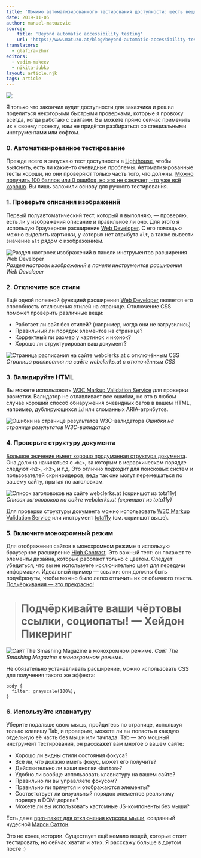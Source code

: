 ```yaml
---
title: 'Помимо автоматизированного тестирования доступности: шесть вещей, которые я проверяю на каждом своём сайте'
date: 2019-11-05
author: manuel-matuzovic
source:
    title: 'Beyond automatic accessibility testing'
    url: 'https://www.matuzo.at/blog/beyond-automatic-accessibility-testing-6-things-i-check-on-every-website-i-build/'
translators:
  - glafira-zhur
editors:
  - vadim-makeev
  - nikita-dubko
layout: article.njk
tags: article
---
```

![](images/audit-result.jpg)

Я только что закончил аудит доступности для заказчика и решил поделиться некоторыми быстрыми проверками, которые я провожу всегда, когда работаю с сайтами. Вы можете прямо сейчас применить их к своему проекту, вам не придётся разбираться со специальными инструментами или софтом.

### 0. Автоматизированное тестирование

Прежде всего я запускаю тест доступности в [Lighthouse](https://developers.google.com/web/tools/lighthouse), чтобы выяснить, есть ли какие-то очевидные проблемы. Автоматизированные тесты хороши, но они проверяют только часть того, что должны. [Можно получить 100 баллов или 0 ошибок, но это не означает, что уже всё хорошо](https://www.matuzo.at/blog/building-the-most-inaccessible-site-possible-with-a-perfect-lighthouse-score/). Вы лишь заложили основу для ручного тестирования.

### 1. Проверьте описания изображений

Первый полуавтоматический тест, который я выполняю, — проверяю, есть ли у изображения описание и правильное ли оно. Для этого я использую браузерное расширение [Web Developer](https://addons.mozilla.org/de/firefox/addon/web-developer/). С его помощью можно выделить картинки, у которых нет атрибута ```alt```, а также вывести значение ```alt``` рядом с изображением.

![Раздел настроек изображений в панели инструментов расширения Web Developer](images/web-developer-extension.jpg)
_Раздел настроек изображений в панели инструментов расширения Web Developer_

### 2. Отключите все стили

Ещё одной полезной функцией расширения [Web Developer](https://addons.mozilla.org/de/firefox/addon/web-developer/) является его способность отключения стилей на странице. Отключение CSS поможет проверить различные вещи:

- Работает ли сайт без стилей? (например, когда они не загрузились)
- Правильный ли порядок элементов на странице?
- Корректный ли размер у картинок и иконок?
- Хорошо ли структурирован ваш документ?

![Страница расписания на сайте webclerks.at с отключённым CSS](images/disabled-css-on-page.jpg)
_Страница расписания на сайте webclerks.at с отключённым CSS_

### 3. Валидируйте HTML

Вы можете использовать [W3C Markup Validation Service](http://validator.w3.org/) для проверки разметки. Валидатор не отлавливает все ошибки, но это в любом случае хороший способ обнаружения очевидных багов в вашем HTML, например, дублирующихся ```id``` или сломанных ARIA-атрибутов.

![Ошибки на странице результатов W3C-валидатора](images/w3c-validator-result-page.jpg)
_Ошибки на странице результатов W3C-валидатора_

### 4. Проверьте структуру документа

[Большое значение имеет хорошо продуманная структура документа](https://webaim.org/projects/screenreadersurvey8/#finding). Она должна начинаться с ```<h1>```, за которым в иерархическом порядке следуют ```<h2>```, ```<h3>```, и т.д. Это отлично подходит для поисковых систем и пользователей скринридеров, ведь так они могут перемещаться по вашему сайту, прыгая по заголовкам.

![Список заголовоков на сайте webclerks.at (скриншот из tota11y)](images/headers-list.jpg)
_Список заголовоков на сайте webclerks.at (скриншот из tota11y)_

Для проверки структуры документа можно использовать [W3C Markup Validation Service](https://validator.w3.org/) или инструмент [tota11y](https://khan.github.io/tota11y/) (см. скриншот выше).

### 5. Включите монохромный режим

Для отображения сайтов в монохромном режиме я использую браузерное расширение [High Contrast](https://chrome.google.com/webstore/detail/high-contrast/djcfdncoelnlbldjfhinnjlhdjlikmph). Это важный тест: он покажет те элементы дизайна, которые работают только с цветом. Следует убедиться, что вы не используете исключительно цвет для передачи информации. Идеальный пример — ссылки: они должны быть подчёркнуты, чтобы можно было легко отличить их от обычного текста. [Подчёркивания — это прекрасно!](https://adrianroselli.com/2019/01/underlines-are-beautiful.html)
> # Подчёркивайте ваши чёртовы ссылки, социопаты! — Хейдон Пикеринг

![Сайт The Smashing Magazine в монохромном режиме.](images/smashing-magazine-monochrome.png)
_Сайт The Smashing Magazine в монохромном режиме._

Не обязательно устанавливать расширение, можно использовать CSS для получения такого же эффекта:

    body {
      filter: grayscale(100%);
    }

### 6. Используйте клавиатуру

Уберите подальше свою мышь, пройдитесь по странице, используя только клавишу Tab, и проверьте, можете ли вы попасть в каждую отдельную её часть без мыши или тачпада. Tab — это мощный инструмент тестирования, он расскажет вам многое о вашем сайте:

- Хорошо ли видны стили состояния фокуса?
- Всё ли, что должно иметь фокус, может его получить?
- Действительно ли ваши кнопки ```<button>```?
- Удобно ли вообще использовать клавиатуру на вашем сайте?
- Правильно ли вы управляете фокусом?
- Правильно ли прячутся и отображаются элементы?
- Соответствует ли визуальный порядок элементов реальному порядку в DOM-дереве?
- Можете ли вы использовать кастомные JS-компоненты без мыши?

Есть даже [npm-пакет для отключения курсора мыши](https://www.npmjs.com/package/no-mouse-days), созданный чудесной [Марси Саттон](https://twitter.com/marcysutton).

Это не конец истории. Существует ещё немало вещей, которые стоит тестировать, но сейчас хватит и этих. Я расскажу больше в другом посте :)

